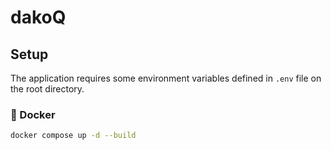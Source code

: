 # dakoQ

## Setup

The application requires some environment variables defined in `.env` file on the root directory.

### 🐋 Docker

```sh
docker compose up -d --build
```
